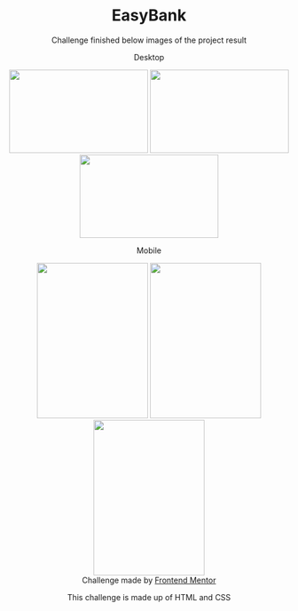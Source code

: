 <h1 align="center"> EasyBank </h1>

<p align="center"> Challenge finished below images of the project result </p>

<div align="center">
  <p align="center"> Desktop </p>
  <img src="https://user-images.githubusercontent.com/98968823/175991441-85f8c029-0ecd-44d9-a578-ba8f9ba3cfe1.png" width="250px" height="150px" />
  <img src="https://user-images.githubusercontent.com/98968823/175991444-939ab4aa-a308-4ee7-b0b1-a17cbf3e943d.png" width="250px" height="150px" />
  <img src="https://user-images.githubusercontent.com/98968823/177379491-55863b8a-a54a-4926-a26e-091973ecd435.png" width="250px" height="150px" />
  <p align="center"> Mobile </p>
  <img src="https://user-images.githubusercontent.com/98968823/177380542-4e0bf137-fb17-405b-947a-17214b4b8f09.png" width="200px" height="280px" />
  <img src="https://user-images.githubusercontent.com/98968823/177054088-adb77b90-86ad-447b-94d9-d480c8a04361.png" width="200px" height="280px" />
  <img src="https://user-images.githubusercontent.com/98968823/177380139-36a2aa07-005a-49c0-acc3-c8bf5cd6052b.png" width="200px" height="280px" />
  </div>
<div align="center">
  Challenge made by <a href="https://www.frontendmentor.io/hiring"> Frontend Mentor</a>
  <p> This challenge is made up of HTML and CSS </p>
</div>
